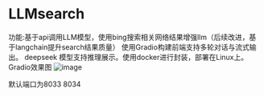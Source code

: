 # LLMsearch
功能:基于api调用LLM模型，使用bing搜索相关网络结果增强llm（后续改进，基于langchain提升search结果质量）
使用Gradio构建前端支持多轮对话与流式输出。
deepseek 模型支持推理展示。使用docker进行封装，部署在Linux上。
Gradio效果图
![image](https://github.com/user-attachments/assets/e84d345e-a543-4e4f-adc7-0186dcf45c29)


默认端口为8033 8034
